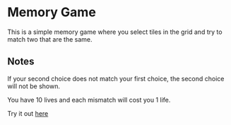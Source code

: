 # Memory Game

This is a simple memory game where you select tiles in the grid and try to match two that are the same.

## Notes

If your second choice does not match your first choice, the second choice will not be shown.

You have 10 lives and each mismatch will cost you 1 life.

Try it out [here](https://clovenski.github.io/memory-game/)
